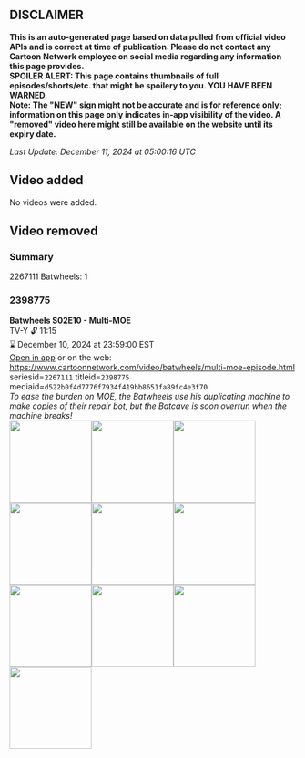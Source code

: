 ## DISCLAIMER
**This is an auto-generated page based on data pulled from official video APIs and is correct at time of publication. Please do not contact any Cartoon Network employee on social media regarding any information this page provides.**  
**SPOILER ALERT: This page contains thumbnails of full episodes/shorts/etc. that might be spoilery to you. YOU HAVE BEEN WARNED.**  
**Note: The "NEW" sign might not be accurate and is for reference only; information on this page only indicates in-app visibility of the video. A "removed" video here might still be available on the website until its expiry date.**  

_Last Update: December 11, 2024 at 05:00:16 UTC_
## Video added
No videos were added.  
## Video removed
### Summary
2267111 Batwheels: 1  
### 2398775
**Batwheels S02E10 - Multi-MOE**  
TV-Y 🔓 11:15  
⌛ December 10, 2024 at 23:59:00 EST  
[Open in app](https://cnvideo.sercomkc.org/redirector.html?type=cnapp&seriesid=10000000000&titleid=2398775&mediaid=d522b0f4d7776f7934f419bb8651fa89fc4e3f70) or on the web: https://www.cartoonnetwork.com/video/batwheels/multi-moe-episode.html  
seriesid=`2267111` titleid=`2398775` mediaid=`d522b0f4d7776f7934f419bb8651fa89fc4e3f70`  
_To ease the burden on MOE, the Batwheels use his duplicating machine to make copies of their repair bot, but the Batcave is soon overrun when the machine breaks!_  
<a href="https://s3.amazonaws.com/cartoonorchestrator/2398775_001_1280x720.jpg"><img src="https://s3.amazonaws.com/cartoonorchestrator/2398775_001_640x360.jpg" height="144px" /></a><a href="https://s3.amazonaws.com/cartoonorchestrator/2398775_002_1280x720.jpg"><img src="https://s3.amazonaws.com/cartoonorchestrator/2398775_002_640x360.jpg" height="144px" /></a><a href="https://s3.amazonaws.com/cartoonorchestrator/2398775_003_1280x720.jpg"><img src="https://s3.amazonaws.com/cartoonorchestrator/2398775_003_640x360.jpg" height="144px" /></a><a href="https://s3.amazonaws.com/cartoonorchestrator/2398775_004_1280x720.jpg"><img src="https://s3.amazonaws.com/cartoonorchestrator/2398775_004_640x360.jpg" height="144px" /></a><a href="https://s3.amazonaws.com/cartoonorchestrator/2398775_005_1280x720.jpg"><img src="https://s3.amazonaws.com/cartoonorchestrator/2398775_005_640x360.jpg" height="144px" /></a><a href="https://s3.amazonaws.com/cartoonorchestrator/2398775_006_1280x720.jpg"><img src="https://s3.amazonaws.com/cartoonorchestrator/2398775_006_640x360.jpg" height="144px" /></a><a href="https://s3.amazonaws.com/cartoonorchestrator/2398775_007_1280x720.jpg"><img src="https://s3.amazonaws.com/cartoonorchestrator/2398775_007_640x360.jpg" height="144px" /></a><a href="https://s3.amazonaws.com/cartoonorchestrator/2398775_008_1280x720.jpg"><img src="https://s3.amazonaws.com/cartoonorchestrator/2398775_008_640x360.jpg" height="144px" /></a><a href="https://s3.amazonaws.com/cartoonorchestrator/2398775_009_1280x720.jpg"><img src="https://s3.amazonaws.com/cartoonorchestrator/2398775_009_640x360.jpg" height="144px" /></a><a href="https://s3.amazonaws.com/cartoonorchestrator/2398775_010_1280x720.jpg"><img src="https://s3.amazonaws.com/cartoonorchestrator/2398775_010_640x360.jpg" height="144px" /></a>
